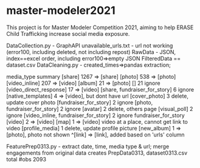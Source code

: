 # master-modeler2021


This project is for Master Modeler Competition 2021, aiming to help ERASE Child Trafficking increase social media exposure.


DataCollection.py - GraphAPI
unavailable_urls.txt - url not working (error100, including deleted, not including repost)
RawData - JSON, index==excel order, including error100=>empty JSON
FilteredData == dataset.csv
DataCleaning.py - created_times=>pandas extraction; 


media_type summary
[share]                                 1267	=> [share]
[photo]                                  538	=> [photo]
[video_inline]                           207	=> [video]
[album]                                   21	=> [photo]
[]                                        21	ignore
[video_direct_response]                   17	=> [video]
[share, fundraiser_for_story]              6	ignore
[native_templates]                         4	=> [video], but dont have url
[cover_photo]                              3	delete, update cover photo
[fundraiser_for_story]                     2	ignore
[photo, fundraiser_for_story]              2	ignore
[avatar]                                   2	delete, others page
[visual_poll]                              2	ignore
[video_inline, fundraiser_for_story]       2 	ignore fundraiser_for_story
[video]                                    2	=> [video]
[map]                                      1	=> [video] video at a place, cannot get link to video
[profile_media]                            1    delete, update profile picture
[new_album]                                1    => [photo], photo not shown
^[link]											=> [link], added based on 'urls' column


FeaturePrep0313.py - extract date, time, media type & url; merge engagements from original data
	creates PrepData0313, dataset0313.csv
	total #obs 2093

